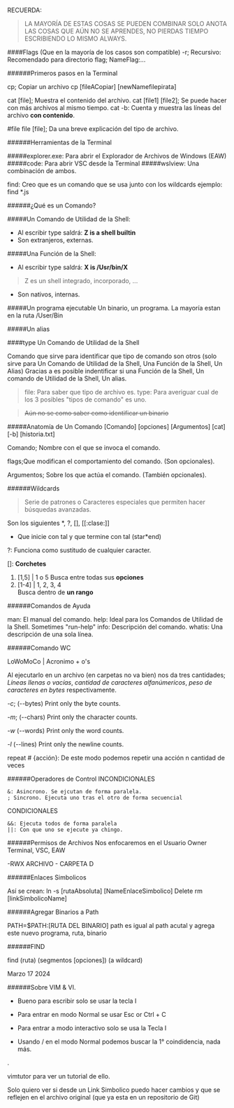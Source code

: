 RECUERDA: 
>LA MAYORÍA DE ESTAS COSAS SE PUEDEN COMBINAR
>SOLO ANOTA LAS COSAS QUE AÚN NO SE APRENDES, NO PIERDAS TIEMPO ESCRIBIENDO LO MISMO ALWAYS.



####Flags (Que en la mayoría de los casos son compatible)
	-r; Recursivo: Recomendado para directorio
	flag; NameFlag:...


######Primeros pasos en la Terminal

cp; Copiar un archivo
	cp [fileACopiar] [newNamefilepirata]
	

cat [file]; Muestra el contenido del archivo. 
cat [file1] [file2]; Se puede hacer con más archivos al mismo tiempo. 
cat -b: Cuenta y muestra las líneas del archivo **con contenido**.


#file
file [file]; Da una breve explicación del tipo de archivo.

######Herramientas de la Terminal

#####explorer.exe:
	Para abrir el Explorador de Archivos de Windows (EAW) 
#####code:
	Para abrir VSC desde la Terminal
#####wslview:
	Una combinación de ambos.

find: Creo que es un comando que se usa junto con los wildcards
        ejemplo: find *.js
 

######¿Qué es un Comando?

#####Un Comando de Utilidad de la Shell:
- Al escribir type saldrá: **Z is a shell builtin**
- Son extranjeros, externas.

#####Una Función de la Shell:
- Al escribir type saldrá: **X is /Usr/bin/X**
>Z es un shell integrado, incorporado, ...
- Son nativos, internas.


#####Un programa ejecutable
	Un binario, un programa. 
	La mayoría estan en la ruta /User/Bin	

#####Un alias


####type
Un Comando de Utilidad de la Shell

Comando que sirve para identificar que tipo de comando son otros (solo sirve para Un Comando de Utilidad de la Shell, Una Función de la Shell, Un Alias)
Gracias a <type> es posible indentificar si una Función de la Shell, Un comando de Utilidad de la Shell, Un alias.


>file: Para saber que tipo de archivo es.
>type: Para averiguar cual de los 3 posibles "tipos de comando" es uno.

> ~~Aún no se como saber como identificar un binario~~


#####Anatomía de Un Comando
[Comando] [opciones] [Argumentos]
  [cat]      [-b]   [historia.txt]

Comando; Nombre con el que se invoca el comando.

flags;Que modifican el comportamiento del comando. (Son opcionales).

Argumentos; Sobre los que actúa el comando. (También opcionales).


######Wildcards
<!--
	Los wildcards buscan hasta en 2 niveles. 
-d: Flag para solo hacer busquedás en el mismo nivel.
-->
>Serie de patrones o Caracteres especiales que permiten hacer búsquedas avanzadas.


Son los siguientes *, ?, [], [[:clase:]]

- Que inicie con tal y que termine con tal (star*end)

?: Funciona como sustitudo de cualquier caracter. 

[]: **Corchetes**

1) [1,5]   |   1 o 5
	Busca entre todas sus **opciones**  
2) [1-4]   |  1, 2, 3, 4   
	Busca dentro de **un rango**


######Comandos de Ayuda

man: El manual del comando. 
help: Ideal para los Comandos de Utilidad de la Shell. Sometimes "run-help"
info: Descripción del comando. 
whatis: Una descripción de una sola línea. 



######Comando WC

LoWoMoCo | Acronimo + o's

Al ejecutarlo en un archivo (en carpetas no va bien) nos da tres cantidades; *Líneas llenas o vacías*, *cantidad de caracteres alfanúmericos*, *peso de caracteres en bytes* respectivamente.

*-c*; (--bytes)
     Print only the byte counts.

*-m*; (--chars)
     Print only the character counts.

*-w* (--words)
     Print only the word counts.

*-l* (--lines)
	Print only the newline counts.



repeat # {acción}:
	De este modo podemos repetir una acción n cantidad de veces




######Operadores de Control
   INCONDICIONALES

	&: Asincrono. Se ejcutan de forma paralela. 
	; Sincrono. Ejecuta uno tras el otro de forma secuencial
   CONDICIONALES 

	&&: Ejecuta todos de forma paralela
	||: Con que uno se ejecute ya chingo.














######Permisos de Archivos
Nos enfocaremos en el Usuario Owner                Terminal, VSC, EAW

-RWX          ARCHIVO -        CARPETA D










######Enlaces Simbolicos

Así se crean: 
	ln -s [rutaAbsoluta] [NameEnlaceSimbolico]
Delete
	rm [linkSimbolicoName]






######Agregar Binarios a Path

PATH=$PATH:[RUTA DEL BINARIO]
path es igual al path acutal y agrega este nuevo programa, ruta, binario




######FIND

find (ruta) (segmentos [opciones]) (a wildcard)




Marzo 17 2024 
 
######Sobre VIM & VI.

- Bueno para escribir solo se usar la tecla I
- Para entrar en modo Normal se usar Esc or Ctrl + C
- Para entrar a modo interactivo solo se usa la Tecla I

- Usando / en el modo Normal podemos buscar la 1° coindidencia, nada más.





.

vimtutor para ver un tutorial de ello.



Solo quiero ver si desde un Link Simbolico puedo hacer cambios y que se reflejen en el archivo original (que ya esta en un repositorio de Git)

